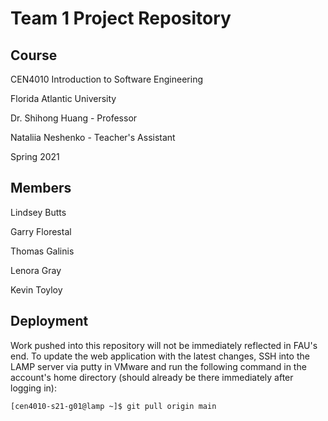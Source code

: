 # Team 1 Project Repository

## Course
CEN4010 Introduction to Software Engineering

Florida Atlantic University

Dr. Shihong Huang - Professor

Nataliia Neshenko - Teacher's Assistant

Spring 2021


## Members
Lindsey Butts

Garry Florestal

Thomas Galinis

Lenora Gray

Kevin Toyloy


## Deployment
Work pushed into this repository will not be immediately reflected in FAU's end.
To update the web application with the latest changes, SSH into the LAMP server
via putty in VMware and run the following command in the account's home directory
(should already be there immediately after logging in):

```console
[cen4010-s21-g01@lamp ~]$ git pull origin main
```


